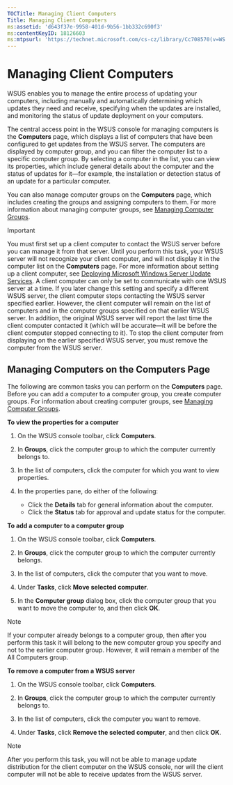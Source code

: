 ```yaml
---
TOCTitle: Managing Client Computers
Title: Managing Client Computers
ms:assetid: 'd643f37e-9958-401d-9b56-1bb332c690f3'
ms:contentKeyID: 18126603
ms:mtpsurl: 'https://technet.microsoft.com/cs-cz/library/Cc708570(v=WS.10)'
---
```


Managing Client Computers
=========================

WSUS enables you to manage the entire process of updating your computers, including manually and automatically determining which updates they need and receive, specifying when the updates are installed, and monitoring the status of update deployment on your computers.

The central access point in the WSUS console for managing computers is the **Computers** page, which displays a list of computers that have been configured to get updates from the WSUS server. The computers are displayed by computer group, and you can filter the computer list to a specific computer group. By selecting a computer in the list, you can view its properties, which include general details about the computer and the status of updates for it—for example, the installation or detection status of an update for a particular computer.

You can also manage computer groups on the **Computers** page, which includes creating the groups and assigning computers to them. For more information about managing computer groups, see [Managing Computer Groups](https://technet.microsoft.com/14fbb1ef-b9b8-4c9e-a42a-a7237948251a).

> [!IMPORTANT]
> You must first set up a client computer to contact the WSUS server before you can manage it from that server. Until you perform this task, your WSUS server will not recognize your client computer, and will not display it in the computer list on the **Computers** page. For more information about setting up a client computer, see [Deploying Microsoft Windows Server Update Services](http://go.microsoft.com/fwlink/?linkid=41777). A client computer can only be set to communicate with one WSUS server at a time. If you later change this setting and specify a different WSUS server, the client computer stops contacting the WSUS server specified earlier. However, the client computer will remain on the list of computers and in the computer groups specified on that earlier WSUS server. In addition, the original WSUS server will report the last time the client computer contacted it (which will be accurate—it will be before the client computer stopped connecting to it). To stop the client computer from displaying on the earlier specified WSUS server, you must remove the computer from the WSUS server. 

Managing Computers on the Computers Page
----------------------------------------

The following are common tasks you can perform on the **Computers** page. Before you can add a computer to a computer group, you create computer groups. For information about creating computer groups, see [Managing Computer Groups](https://technet.microsoft.com/14fbb1ef-b9b8-4c9e-a42a-a7237948251a).

**To view the properties for a computer**
1.  On the WSUS console toolbar, click **Computers**.

2.  In **Groups**, click the computer group to which the computer currently belongs to.

3.  In the list of computers, click the computer for which you want to view properties.

4.  In the properties pane, do either of the following:

    -   Click the **Details** tab for general information about the computer.
    -   Click the **Status** tab for approval and update status for the computer.

**To add a computer to a computer group**
1.  On the WSUS console toolbar, click **Computers**.

2.  In **Groups**, click the computer group to which the computer currently belongs.

3.  In the list of computers, click the computer that you want to move.

4.  Under **Tasks**, click **Move selected computer**.

5.  In the **Computer group** dialog box, click the computer group that you want to move the computer to, and then click **OK**.

> [!NOTE]
> If your computer already belongs to a computer group, then after you perform this task it will belong to the new computer group you specify and not to the earlier computer group. However, it will remain a member of the All Computers group. 

**To remove a computer from a WSUS server**
1.  On the WSUS console toolbar, click **Computers**.

2.  In **Groups**, click the computer group to which the computer currently belongs to.

3.  In the list of computers, click the computer you want to remove.

4.  Under **Tasks**, click **Remove the selected computer**, and then click **OK**.

> [!NOTE]
> After you perform this task, you will not be able to manage update distribution for the client computer on the WSUS console, nor will the client computer will not be able to receive updates from the WSUS server. 
